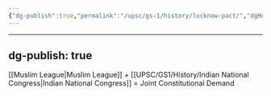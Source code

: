 ```yaml
---
{"dg-publish":true,"permalink":"/upsc/gs-1/history/lucknow-pact/","dgHomeLink":true,"dgPassFrontmatter":false}
---
```


---
dg-publish: true
---
[[Muslim League|Muslim League]] + [[UPSC/GS1/History/Indian National Congress|Indian National Congress]] = Joint Constitutional Demand

